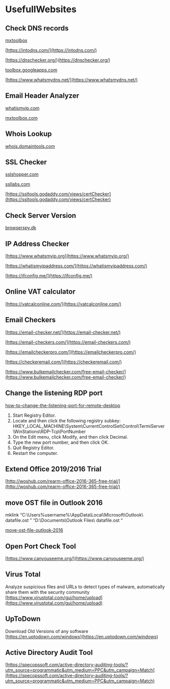 # UsefullWebsites

## Check DNS records
[mxtoolbox](https://mxtoolbox.com/)

[https://intodns.com/](https://intodns.com/)

[https://dnschecker.org/)(https://dnschecker.org/)

[toolbox.googleapps.com](https://toolbox.googleapps.com/apps/checkmx/)

[https://www.whatsmydns.net/](https://www.whatsmydns.net/)

## Email Header Analyzer

[whatismyip.com](https://www.whatismyip.com/email-header-analyzer/)


[mxtoolbox.com](https://mxtoolbox.com/EmailHeaders.aspx)

## Whois Lookup
[whois.domaintools.com](http://whois.domaintools.com/)

## SSL Checker
[sslshopper.com](https://www.sslshopper.com/ssl-checker.html)

[ssllabs.com](https://www.ssllabs.com/ssltest/)

[https://ssltools.godaddy.com/views/certChecker](https://ssltools.godaddy.com/views/certChecker)

## Check Server Version
[browserspy.dk](http://browserspy.dk/)

## IP Address Checker

[https://www.whatsmyip.org](https://www.whatsmyip.org/)

[https://whatismyipaddress.com/](https://whatismyipaddress.com/)

[https://ifconfig.me/](https://ifconfig.me/)

## Online VAT calculator

[https://vatcalconline.com/](https://vatcalconline.com/)

## Email Checkers

[https://email-checker.net/](https://email-checker.net/)

[https://email-checkers.com/](https://email-checkers.com/)

[https://emailcheckerpro.com/](https://emailcheckerpro.com/)

[https://checkeremail.com/](https://checkeremail.com/)

[https://www.bulkemailchecker.com/free-email-checker/](https://www.bulkemailchecker.com/free-email-checker/)

## Change the listening RDP port
[how-to-change-the-listening-port-for-remote-desktop](https://support.microsoft.com/en-us/help/306759/how-to-change-the-listening-port-for-remote-desktop)

1. Start Registry Editor.
2. Locate and then click the following registry subkey:
    HKEY_LOCAL_MACHINE\System\CurrentControlSet\Control\TermiServer\WinStations\RDP-Tcp\PortNumber
3. On the Edit menu, click Modify, and then click Decimal.
4. Type the new port number, and then click OK.
5. Quit Registry Editor.
6. Restart the computer.

## Extend Office 2019/2016 Trial
[http://woshub.com/rearm-office-2016-365-free-trial/](http://woshub.com/rearm-office-2016-365-free-trial/)

## move OST file in Outlook 2016

mklink “C:\Users\%username%\AppData\Local\Microsoft\Outlook\ datafile.ost ” “D:\Documents\Outlook Files\ datafile.ost “

[move-ost-file-outlook-2016](https://www.sfware.com/blog/move-ost-file-outlook-2016)

## Open Port Check Tool
[https://www.canyouseeme.org/](https://www.canyouseeme.org/)

## Virus Total
Analyze suspicious files and URLs to detect types of malware, automatically share them with the security community
[https://www.virustotal.com/gui/home/upload](https://www.virustotal.com/gui/home/upload)

## UpToDown
Download Old Versions of any software [https://en.uptodown.com/windows](https://en.uptodown.com/windows)

## Active Directory Audit Tool

[https://specopssoft.com/active-directory-auditing-tools/?utm_source=programmatic&utm_medium=PPC&utm_campaign=Match](https://specopssoft.com/active-directory-auditing-tools/?utm_source=programmatic&utm_medium=PPC&utm_campaign=Match)